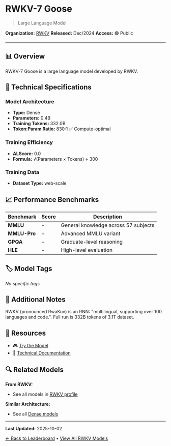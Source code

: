 # RWKV-7 Goose

> Large Language Model

**Organization:** [RWKV](../../labs/rwkv.md)
**Released:** Dec/2024
**Access:** 🟢 Public

---

## 📊 Overview

RWKV-7 Goose is a large language model developed by RWKV.

## 🔧 Technical Specifications

### Model Architecture
- **Type:** Dense
- **Parameters:** 0.4B
- **Training Tokens:** 332.0B
- **Token:Param Ratio:** 830:1 ✅ Compute-optimal

### Training Efficiency
- **ALScore:** 0.0
- **Formula:** √(Parameters × Tokens) ÷ 300

### Training Data
- **Dataset Type:** web-scale

## 📈 Performance Benchmarks

| Benchmark | Score | Description |
|-----------|-------|-------------|
| **MMLU** | - | General knowledge across 57 subjects |
| **MMLU-Pro** | - | Advanced MMLU variant |
| **GPQA** | - | Graduate-level reasoning |
| **HLE** | - | High-level evaluation |

## 🏷️ Model Tags

_No specific tags_

## 📝 Additional Notes

RWKV (pronounced RwaKuv) is an RNN: "multilingual, supporting over 100 languages and code.". Full run is 332B tokens of 3.1T dataset.

## 🔗 Resources

- 🎮 [Try the Model](https://github.com/BlinkDL/RWKV-LM/tree/main/RWKV-v7)
- 📄 [Technical Documentation](https://github.com/BlinkDL/RWKV-LM/tree/main/RWKV-v7)

## 🔍 Related Models

**From RWKV:**
- See all models in [RWKV profile](../../labs/rwkv.md)

**Similar Architecture:**
- See all [Dense models](../../architectures/dense.md)

---

**Last Updated:** 2025-10-02

[← Back to Leaderboard](../../README.md) • [View All RWKV Models](../../labs/rwkv.md)
